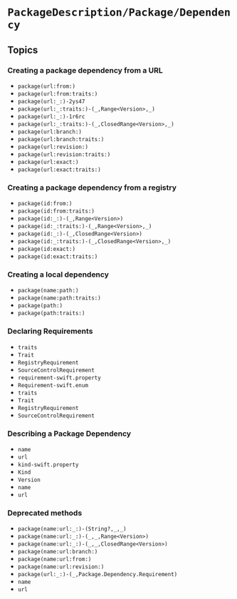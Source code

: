 # ``PackageDescription/Package/Dependency``

## Topics

### Creating a package dependency from a URL

- ``package(url:from:)``
- ``package(url:from:traits:)``
- ``package(url:_:)-2ys47``
- ``package(url:_:traits:)-(_,Range<Version>,_)``
- ``package(url:_:)-1r6rc``
- ``package(url:_:traits:)-(_,ClosedRange<Version>,_)``
- ``package(url:branch:)``
- ``package(url:branch:traits:)``
- ``package(url:revision:)``
- ``package(url:revision:traits:)``
- ``package(url:exact:)``
- ``package(url:exact:traits:)``

### Creating a package dependency from a registry

- ``package(id:from:)``
- ``package(id:from:traits:)``
- ``package(id:_:)-(_,Range<Version>)``
- ``package(id:_:traits:)-(_,Range<Version>,_)``
- ``package(id:_:)-(_,ClosedRange<Version>)``
- ``package(id:_:traits:)-(_,ClosedRange<Version>,_)``
- ``package(id:exact:)``
- ``package(id:exact:traits:)``

### Creating a local dependency

- ``package(name:path:)``
- ``package(name:path:traits:)``
- ``package(path:)``
- ``package(path:traits:)``

### Declaring Requirements

- ``traits``
- ``Trait``
- ``RegistryRequirement``
- ``SourceControlRequirement``
- ``requirement-swift.property``
- ``Requirement-swift.enum``
- ``traits``
- ``Trait``
- ``RegistryRequirement``
- ``SourceControlRequirement``

### Describing a Package Dependency

- ``name``
- ``url``
- ``kind-swift.property``
- ``Kind``
- ``Version``
- ``name``
- ``url``

### Deprecated methods

- ``package(name:url:_:)-(String?,_,_)``
- ``package(name:url:_:)-(_,_,Range<Version>)``
- ``package(name:url:_:)-(_,_,ClosedRange<Version>)``
- ``package(name:url:branch:)``
- ``package(name:url:from:)``
- ``package(name:url:revision:)``
- ``package(url:_:)-(_,Package.Dependency.Requirement)``
- ``name``
- ``url``
